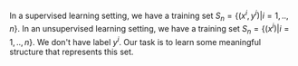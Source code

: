 In a supervised learning setting, we have a training set $S_n=\{(x^{i},y^{i})|i=1,..,n\}$.
In an unsupervised learning setting, we have a training set $S_n=\{(x^{i})|i=1,..,n\}$. We don't have label $y^i$. Our task is to learn some meaningful structure that represents this set.
